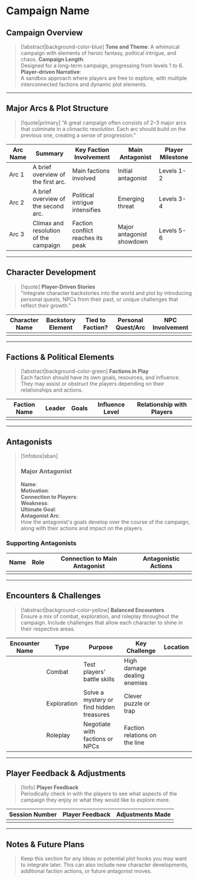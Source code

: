 # **Campaign Name**

## Campaign Overview

> [!abstract|background-color-blue]
> **Tone and Theme**: 
> A whimsical campaign with elements of heroic fantasy, political intrigue, and chaos.
> **Campaign Length**:  
> Designed for a long-term campaign, progressing from levels 1 to 6.
> **Player-driven Narrative**:  
> A sandbox approach where players are free to explore, with multiple interconnected factions and dynamic plot elements.

---

## Major Arcs & Plot Structure

> [!quote|primary] 
> “A great campaign often consists of 2–3 major arcs that culminate in a climactic resolution. Each arc should build on the previous one, creating a sense of progression.”

| Arc Name | Summary | Key Faction Involvement | Main Antagonist | Player Milestone |
|---|---|---|---|---|
| Arc 1 | A brief overview of the first arc. | Main factions involved | Initial antagonist | Levels 1-2 |
| Arc 2 | A brief overview of the second arc. | Political intrigue intensifies | Emerging threat | Levels 3-4 |
| Arc 3 | Climax and resolution of the campaign | Faction conflict reaches its peak | Major antagonist showdown | Levels 5-6 |

---

## Character Development

> [!quote] **Player-Driven Stories**  
> "Integrate character backstories into the world and plot by introducing personal quests, NPCs from their past, or unique challenges that reflect their growth."

| Character Name | Backstory Element | Tied to Faction? | Personal Quest/Arc | NPC Involvement |
|---|---|---|---|---|
| | | | | |

---

## Factions & Political Elements

> [!abstract|background-color-green] **Factions in Play**  
> Each faction should have its own goals, resources, and influence. They may assist or obstruct the players depending on their relationships and actions.

| Faction Name | Leader | Goals | Influence Level | Relationship with Players |
|---|---|---|---|---|
| | | | | |

---

## Antagonists

> [!infobox|sban]
> ### Major Antagonist  
> **Name**:  
> **Motivation**:  
> **Connection to Players**:  
> **Weakness**:  
> **Ultimate Goal**:  
> **Antagonist Arc**:  
> How the antagonist's goals develop over the course of the campaign, along with their actions and impact on the players.

### Supporting Antagonists
| Name | Role | Connection to Main Antagonist | Antagonistic Actions |
|---|---|---|---|
| | | | |

---

## Encounters & Challenges

> [!abstract|background-color-yellow] **Balanced Encounters**  
> Ensure a mix of combat, exploration, and roleplay throughout the campaign. Include challenges that allow each character to shine in their respective areas.

| Encounter Name | Type | Purpose | Key Challenge | Location |
|---|---|---|---|---|
| | Combat | Test players' battle skills | High damage dealing enemies | |
| | Exploration | Solve a mystery or find hidden treasures | Clever puzzle or trap | |
| | Roleplay | Negotiate with factions or NPCs | Faction relations on the line | |

---

## Player Feedback & Adjustments

> [!info] **Player Feedback**  
> Periodically check in with the players to see what aspects of the campaign they enjoy or what they would like to explore more.

| Session Number | Player Feedback | Adjustments Made |
|---|---|---|
| | | |

---

## Notes & Future Plans

> Keep this section for any ideas or potential plot hooks you may want to integrate later. This can also include new character developments, additional faction actions, or future antagonist moves.
